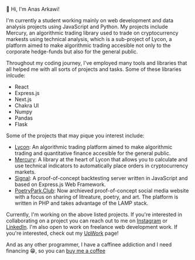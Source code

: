 👋 Hi, I'm Anas Arkawi!

I'm currently a student working mainly on web development and data analysis projects using JavaScript and Python. My projects include Mercury, an algorithmic trading library used to trade on cryptocurrency markests using technical analysis, which is a sub-project of Lycon, a platform aimed to make algorithmic trading accesible not only to the corporate hedge-funds but also for the general public.

Throughout my coding journey, I've employed many tools and libraries that all helped me with all sorts of projects and tasks. Some of these libraries inlcude:
* React
* Express.js
* Next.js
* Chakra UI
* Numpy
* Pandas
* Flask

Some of the projects that may pique you interest include:
* [Lycon](https://github.com/Lycon-io): An algorithmic trading platform aimed to make algorithmic trading and quantitative finance accesible for the general public.
* [Mercury](https://github.com/Lycon-io/mercury): A library at the heart of Lycon that allows you to calculate and use technical indicators to automatically place orders in cryptocurrency markets.
* [Signal](https://github.com/anasarkawi1/signal-backtesting-server): A proof-of-concept backtesting server written in JavaScript and based on Express.js Web Framework.
* [PoetryPark.Club](https://github.com/anasarkawi1/poetrypark.club-archive): Now archieved proof-of-concept social media website with a focus on sharing of litreature, poetry, and art. The platform is written in PHP and takes advantage of the LAMP stack.

Currently, I'm working on the above listed projects. If you're interested in collaborating on a project you can reach out to me on [Instagram](https://www.instagram.com/anasarkawi_/) or [LinkedIn](https://www.linkedin.com/in/anas-arkawi/). I'm also open to work on freelance web development work. If you're interested, check out my [UpWork](https://www.upwork.com/freelancers/~01644f4ae9868c0335) page!

And as any other programmer, I have a caffinee addiction and I need financing 😁, so you can [buy me a coffee](https://www.buymeacoffee.com/anasarkawi)
